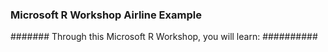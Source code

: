 ### Microsoft R Workshop Airline Example
####### Through this Microsoft R Workshop, you will learn:
##########
